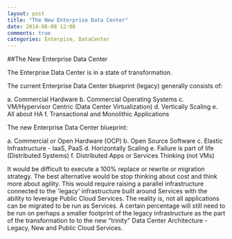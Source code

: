 ```yaml
---
layout: post
title: "The New Enterprise Data Center"
date: 2014-06-08 12:08
comments: true
categories: Enterpise, DataCenter
---
```


##The New Enterprise Data Center

The Enterprise Data Center is in a state of transformation.

The current Enterprise Data Center blueprint (legacy) generally consists of:

a. Commercial Hardware
b. Commercial Operating Systems
c. VM/Hypervisor Centric (Data Center Virtualization)
d. Vertically Scaling
e. All about HA
f. Transactional and Monolithic Applications

The new Enterprise Data Center blueprint:

a. Commercial or Open Hardware (OCP)
b. Open Source Software
c. Elastic Infrastructure - IaaS, PaaS
d. Horizontally Scaling
e. Failure is part of life (Distributed Systems)
f. Distributed Apps or Services Thinking (not VMs)

It would be difficult to execute a 100% replace or rewrite or migration strategy. The best alternative would be stop thinking about cost and think more
about agility. This would require raising a parallel infrastructure connected to the 'legacy' infrastructure built around Services with the ability to
leverage Public Cloud Services. The reality is, not all applications can be migrated to be run as Services. A certain percentage will still need to be run
on perhaps a smaller footprint of the legacy infrastructure as the part of the transformation to to the new "trinity" Data Center Architecture - Legacy, New and Public Cloud
Services.
